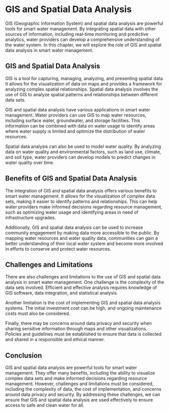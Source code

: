 GIS and Spatial Data Analysis
======================================================================================

GIS (Geographic Information System) and spatial data analysis are powerful tools for smart water management. By integrating spatial data with other sources of information, including real-time monitoring and predictive analytics, water providers can develop a comprehensive understanding of the water system. In this chapter, we will explore the role of GIS and spatial data analysis in smart water management.

GIS and Spatial Data Analysis
-----------------------------

GIS is a tool for capturing, managing, analyzing, and presenting spatial data. It allows for the visualization of data on maps and provides a framework for analyzing complex spatial relationships. Spatial data analysis involves the use of GIS to analyze spatial patterns and relationships between different data sets.

GIS and spatial data analysis have various applications in smart water management. Water providers can use GIS to map water resources, including surface water, groundwater, and storage facilities. This information can be combined with data on water usage to identify areas where water supply is limited and optimize the distribution of water resources.

Spatial data analysis can also be used to model water quality. By analyzing data on water quality and environmental factors, such as land use, climate, and soil type, water providers can develop models to predict changes in water quality over time.

Benefits of GIS and Spatial Data Analysis
-----------------------------------------

The integration of GIS and spatial data analysis offers various benefits to smart water management. It allows for the visualization of complex data sets, making it easier to identify patterns and relationships. This can help water providers make informed decisions regarding resource management, such as optimizing water usage and identifying areas in need of infrastructure upgrades.

Additionally, GIS and spatial data analysis can be used to increase community engagement by making data more accessible to the public. By mapping water resources and water quality data, communities can gain a better understanding of their local water system and become more involved in efforts to conserve and protect water resources.

Challenges and Limitations
--------------------------

There are also challenges and limitations to the use of GIS and spatial data analysis in smart water management. One challenge is the complexity of the data sets involved. Efficient and effective analysis requires knowledge of GIS software, data integration, and statistical analysis.

Another limitation is the cost of implementing GIS and spatial data analysis systems. The initial investment cost can be high, and ongoing maintenance costs must also be considered.

Finally, there may be concerns around data privacy and security when sharing sensitive information through maps and other visualizations. Policies and guidelines must be established to ensure that data is collected and shared in a responsible and ethical manner.

Conclusion
----------

GIS and spatial data analysis are powerful tools for smart water management. They offer many benefits, including the ability to visualize complex data sets and make informed decisions regarding resource management. However, challenges and limitations must be considered, including the complexity of data, the cost of implementation, and concerns around data privacy and security. By addressing these challenges, we can ensure that GIS and spatial data analysis are used effectively to ensure access to safe and clean water for all.
